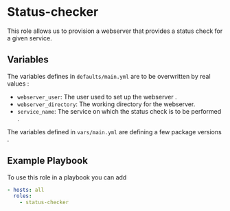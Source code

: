 # Status-checker

This role allows us to provision a webserver that provides a status check for a given service.

## Variables

The variables defines in `defaults/main.yml` are to be overwritten by real values :
* `webserver_user`: The user used to set up the webserver .
* `webserver_directory`: The working directory for the webserver.
* `service_name`: The service on which the status check is to be performed .

The variables defined in `vars/main.yml` are defining a few package versions .

## Example Playbook

To use this role in a playbook you can add

```yaml
- hosts: all
  roles:
    - status-checker
```
